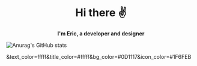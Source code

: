 <div align="center">
  <h1>Hi there ✌️</h1>
</div>

<div align="center">
  <b>I'm Eric, a developer and designer</b>
</div>

![Anurag's GitHub stats](https://github-readme-stats.vercel.app/api?username=erictakman&show_icons=true)

&text_color=fffff&title_color=#fffff&bg_color=#0D1117&icon_color=#1F6FEB
